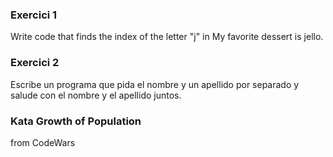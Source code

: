 ### Exercici 1
Write code that finds the index of the letter "j" in My favorite dessert is jello.

### Exercici 2
Escribe un programa que pida el nombre y un apellido por separado y salude con el nombre y el apellido juntos.

### Kata Growth of Population
from CodeWars
